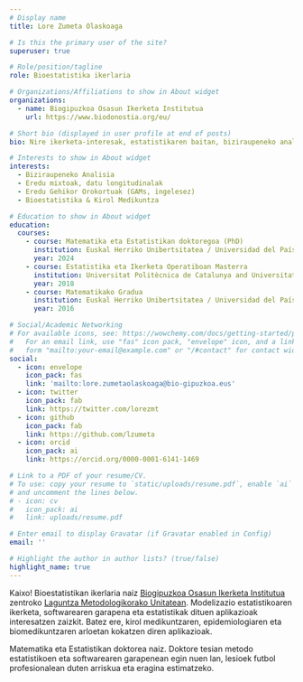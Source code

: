 ```yaml
---
# Display name
title: Lore Zumeta Olaskoaga

# Is this the primary user of the site?
superuser: true

# Role/position/tagline
role: Bioestatistika ikerlaria

# Organizations/Affiliations to show in About widget
organizations:
  - name: Biogipuzkoa Osasun Ikerketa Institutua
    url: https://www.biodonostia.org/eu/

# Short bio (displayed in user profile at end of posts)
bio: Nire ikerketa-interesak, estatistikaren baitan, biziraupeneko analisia, eredu mixtoak eta GAM ereduak dira.

# Interests to show in About widget
interests:
  - Biziraupeneko Analisia
  - Eredu mixtoak, datu longitudinalak
  - Eredu Gehikor Orokortuak (GAMs, ingelesez)
  - Bioestatistika & Kirol Medikuntza 

# Education to show in About widget
education:
  courses:
    - course: Matematika eta Estatistikan doktoregoa (PhD)
      institution: Euskal Herriko Unibertsitatea / Universidad del País Vasco (UPV/EHU)
      year: 2024
    - course: Estatistika eta Ikerketa Operatiboan Masterra
      institution: Universitat Politècnica de Catalunya and Universitat de Barcelona (UPC and UB)
      year: 2018
    - course: Matematikako Gradua
      institution: Euskal Herriko Unibertsitatea / Universidad del País Vasco (UPV/EHU) 
      year: 2016

# Social/Academic Networking
# For available icons, see: https://wowchemy.com/docs/getting-started/page-builder/#icons
#   For an email link, use "fas" icon pack, "envelope" icon, and a link in the
#   form "mailto:your-email@example.com" or "/#contact" for contact widget.
social:
  - icon: envelope
    icon_pack: fas
    link: 'mailto:lore.zumetaolaskoaga@bio-gipuzkoa.eus'
  - icon: twitter
    icon_pack: fab
    link: https://twitter.com/lorezmt
  - icon: github
    icon_pack: fab
    link: https://github.com/lzumeta
  - icon: orcid
    icon_pack: ai
    link: https://orcid.org/0000-0001-6141-1469

# Link to a PDF of your resume/CV.
# To use: copy your resume to `static/uploads/resume.pdf`, enable `ai` icons in `params.toml`,
# and uncomment the lines below.
# - icon: cv
#   icon_pack: ai
#   link: uploads/resume.pdf

# Enter email to display Gravatar (if Gravatar enabled in Config)
email: ''

# Highlight the author in author lists? (true/false)
highlight_name: true
---
```


Kaixo! Bioestatistikan ikerlaria naiz [Biogipuzkoa Osasun Ikerketa Institutua](https://www.biodonostia.org/eu/) zentroko [Laguntza Metodologikorako Unitatean](https://www.biodonostia.org/eu/laguntza-unitateak-zerbitzuak/laguntza-metodologikoaren-unitatea/). Modelizazio estatistikoaren ikerketa, softwarearen garapena eta estatistikak dituen aplikazioak interesatzen zaizkit. Batez ere, kirol medikuntzaren, epidemiologiaren eta biomedikuntzaren arloetan kokatzen diren aplikazioak.

Matematika eta Estatistikan doktorea naiz. Doktore tesian metodo estatistikoen eta softwarearen garapenean egin nuen lan, lesioek futbol profesionalean duten arriskua eta eragina estimatzeko.


[comment]: <> ({{< icon name="download" pack="fas" >}} Download my {{< staticref "uploads/demo_resume.pdf" "newtab" >}}resumé{{< /staticref >}}.)
